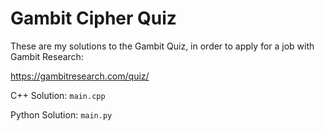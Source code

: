 # Gambit Cipher Quiz

These are my solutions to the Gambit Quiz, in order to apply for a job with Gambit Research:

https://gambitresearch.com/quiz/

C++ Solution: `main.cpp`

Python Solution: `main.py`

